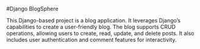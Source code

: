 #Django BlogSphere

This Django-based project is a blog application. It leverages Django’s capabilities to create a user-friendly blog. The blog supports CRUD operations, allowing users to create, read, update, and delete posts. It also includes user authentication and comment features for interactivity.

